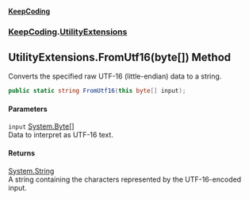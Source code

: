 #### [KeepCoding](index.md 'index')
### [KeepCoding](KeepCoding.md 'KeepCoding').[UtilityExtensions](UtilityExtensions.md 'KeepCoding.UtilityExtensions')
## UtilityExtensions.FromUtf16(byte[]) Method
Converts the specified raw UTF-16 (little-endian) data to a string.
```csharp
public static string FromUtf16(this byte[] input);
```
#### Parameters
<a name='KeepCoding_UtilityExtensions_FromUtf16(byte__)_input'></a>
`input` [System.Byte](https://docs.microsoft.com/en-us/dotnet/api/System.Byte 'System.Byte')[[]](https://docs.microsoft.com/en-us/dotnet/api/System.Array 'System.Array')  
Data to interpret as UTF-16 text.
  
#### Returns
[System.String](https://docs.microsoft.com/en-us/dotnet/api/System.String 'System.String')  
A string containing the characters represented by the UTF-16-encoded input.
